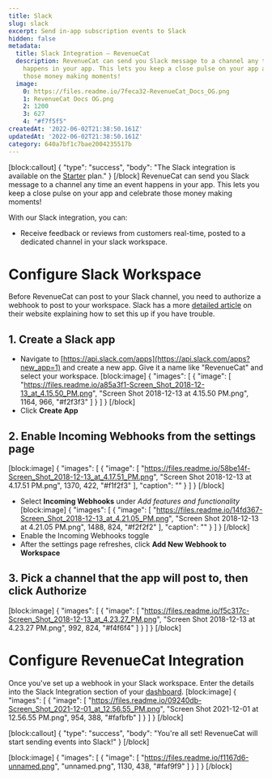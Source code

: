 ```yaml
---
title: Slack
slug: slack
excerpt: Send in-app subscription events to Slack
hidden: false
metadata:
  title: Slack Integration – RevenueCat
  description: RevenueCat can send you Slack message to a channel any time an event
    happens in your app. This lets you keep a close pulse on your app and celebrate
    those money making moments!
  image:
    0: https://files.readme.io/7feca32-RevenueCat_Docs_OG.png
    1: RevenueCat Docs OG.png
    2: 1200
    3: 627
    4: "#f7f5f5"
createdAt: '2022-06-02T21:38:50.161Z'
updatedAt: '2022-06-02T21:38:50.161Z'
category: 640a7bf1c7bae2004235517b
---
```

[block:callout]
{
  "type": "success",
  "body": "The Slack integration is available on the [Starter](https://www.revenuecat.com/pricing) plan."
}
[/block]
RevenueCat can send you Slack message to a channel any time an event happens in your app. This lets you keep a close pulse on your app and celebrate those money making moments!

With our Slack integration, you can:
- Receive feedback or reviews from customers real-time, posted to a dedicated channel in your slack workspace.

# Configure Slack Workspace

Before RevenueCat can post to your Slack channel, you need to authorize a webhook to post to your workspace. Slack has a more [detailed article](https://get.slack.help/hc/en-us/articles/115005265063-Incoming-WebHooks-for-Slack) on their website explaining how to set this up if you have trouble.

## 1. Create a **Slack app**
* Navigate to [https://api.slack.com/apps](https://api.slack.com/apps?new_app=1) and create a new app. Give it a name like "RevenueCat" and select your workspace.
[block:image]
{
  "images": [
    {
      "image": [
        "https://files.readme.io/a85a3f1-Screen_Shot_2018-12-13_at_4.15.50_PM.png",
        "Screen Shot 2018-12-13 at 4.15.50 PM.png",
        1164,
        966,
        "#f2f3f3"
      ]
    }
  ]
}
[/block]
* Click **Create App**

## 2. Enable **Incoming Webhooks** from the settings page
[block:image]
{
  "images": [
    {
      "image": [
        "https://files.readme.io/58be14f-Screen_Shot_2018-12-13_at_4.17.51_PM.png",
        "Screen Shot 2018-12-13 at 4.17.51 PM.png",
        1370,
        422,
        "#f1f2f3"
      ],
      "caption": ""
    }
  ]
}
[/block]
* Select **Incoming Webhooks** under *Add features and functionality*
[block:image]
{
  "images": [
    {
      "image": [
        "https://files.readme.io/14fd367-Screen_Shot_2018-12-13_at_4.21.05_PM.png",
        "Screen Shot 2018-12-13 at 4.21.05 PM.png",
        1488,
        824,
        "#f2f2f2"
      ],
      "caption": ""
    }
  ]
}
[/block]
* Enable the Incoming Webhooks toggle
* After the settings page refreshes, click **Add New Webhook to Workspace**

## 3. Pick a channel that the app will post to, then click **Authorize**

[block:image]
{
  "images": [
    {
      "image": [
        "https://files.readme.io/f5c317c-Screen_Shot_2018-12-13_at_4.23.27_PM.png",
        "Screen Shot 2018-12-13 at 4.23.27 PM.png",
        992,
        824,
        "#f4f6f4"
      ]
    }
  ]
}
[/block]
# Configure RevenueCat Integration

Once you've set up a webhook in your Slack workspace. Enter the details into the Slack Integration section of your [dashboard](https://app.revenuecat.com).
[block:image]
{
  "images": [
    {
      "image": [
        "https://files.readme.io/09240db-Screen_Shot_2021-12-01_at_12.56.55_PM.png",
        "Screen Shot 2021-12-01 at 12.56.55 PM.png",
        954,
        388,
        "#fafbfb"
      ]
    }
  ]
}
[/block]

[block:callout]
{
  "type": "success",
  "body": "You're all set! RevenueCat will start sending events into Slack!"
}
[/block]

[block:image]
{
  "images": [
    {
      "image": [
        "https://files.readme.io/f1167d6-unnamed.png",
        "unnamed.png",
        1130,
        438,
        "#faf9f9"
      ]
    }
  ]
}
[/block]